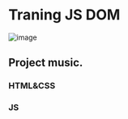 # Traning JS DOM

![image](https://github.com/4501104141/music_player_js/assets/72597562/00ea7fd7-8ef4-420c-b392-9608d4dd68d8)

## Project music.
### HTML&CSS
### JS
